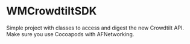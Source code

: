 WMCrowdtiltSDK
==============

Simple project with classes to access and digest the new Crowdtilt API. 
Make sure you use Cocoapods with AFNetworking. 

